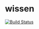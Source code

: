 # wissen

[![Build Status](https://travis-ci.org/Seiferxx/wissen.svg?branch=v0.0.4_1812)](https://travis-ci.org/Seiferxx/wissen)

